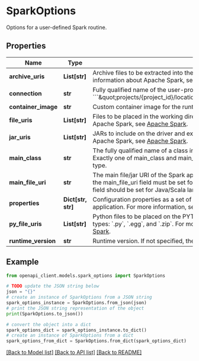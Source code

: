 # SparkOptions

Options for a user-defined Spark routine.

## Properties

Name | Type | Description | Notes
------------ | ------------- | ------------- | -------------
**archive_uris** | **List[str]** | Archive files to be extracted into the working directory of each executor. For more information about Apache Spark, see [Apache Spark](https://spark.apache.org/docs/latest/index.html). | [optional] 
**connection** | **str** | Fully qualified name of the user-provided Spark connection object. Format: &#x60;&#x60;&#x60;\&quot;projects/{project_id}/locations/{location_id}/connections/{connection_id}\&quot;&#x60;&#x60;&#x60; | [optional] 
**container_image** | **str** | Custom container image for the runtime environment. | [optional] 
**file_uris** | **List[str]** | Files to be placed in the working directory of each executor. For more information about Apache Spark, see [Apache Spark](https://spark.apache.org/docs/latest/index.html). | [optional] 
**jar_uris** | **List[str]** | JARs to include on the driver and executor CLASSPATH. For more information about Apache Spark, see [Apache Spark](https://spark.apache.org/docs/latest/index.html). | [optional] 
**main_class** | **str** | The fully qualified name of a class in jar_uris, for example, com.example.wordcount. Exactly one of main_class and main_jar_uri field should be set for Java/Scala language type. | [optional] 
**main_file_uri** | **str** | The main file/jar URI of the Spark application. Exactly one of the definition_body field and the main_file_uri field must be set for Python. Exactly one of main_class and main_file_uri field should be set for Java/Scala language type. | [optional] 
**properties** | **Dict[str, str]** | Configuration properties as a set of key/value pairs, which will be passed on to the Spark application. For more information, see [Apache Spark](https://spark.apache.org/docs/latest/index.html) and the [procedure option list](https://cloud.google.com/bigquery/docs/reference/standard-sql/data-definition-language#procedure_option_list). | [optional] 
**py_file_uris** | **List[str]** | Python files to be placed on the PYTHONPATH for PySpark application. Supported file types: &#x60;.py&#x60;, &#x60;.egg&#x60;, and &#x60;.zip&#x60;. For more information about Apache Spark, see [Apache Spark](https://spark.apache.org/docs/latest/index.html). | [optional] 
**runtime_version** | **str** | Runtime version. If not specified, the default runtime version is used. | [optional] 

## Example

```python
from openapi_client.models.spark_options import SparkOptions

# TODO update the JSON string below
json = "{}"
# create an instance of SparkOptions from a JSON string
spark_options_instance = SparkOptions.from_json(json)
# print the JSON string representation of the object
print(SparkOptions.to_json())

# convert the object into a dict
spark_options_dict = spark_options_instance.to_dict()
# create an instance of SparkOptions from a dict
spark_options_from_dict = SparkOptions.from_dict(spark_options_dict)
```
[[Back to Model list]](../README.md#documentation-for-models) [[Back to API list]](../README.md#documentation-for-api-endpoints) [[Back to README]](../README.md)


